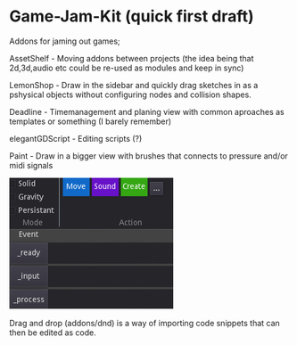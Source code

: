 

# Game-Jam-Kit (quick first draft)

Addons for jaming out games;


AssetShelf - Moving addons between projects (the idea being that 2d,3d,audio etc could be re-used as modules and keep in sync)

LemonShop - Draw in the sidebar and quickly drag sketches in as a pshysical objects without configuring nodes and collision shapes.

Deadline - Timemanagement and planing view with common aproaches as templates or something (I barely remember)

elegantGDScript - Editing scripts (?)

Paint - Draw in a bigger view with brushes that connects to pressure and/or midi signals



![](dnd.gif)

Drag and drop (addons/dnd) is a way of importing code snippets that can then be edited as code. 
